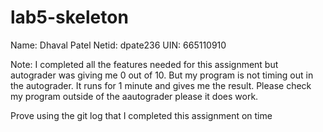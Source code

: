 # lab5-skeleton
Name: Dhaval Patel
Netid: dpate236
UIN: 665110910

Note: I completed all the features needed for this assignment but autograder was giving me 0 out of 10. But my program is not timing out in the autograder. It runs for 1 minute and gives me the result. Please check my program outside of the aautograder please it does work. 

Prove using the git log that I completed this assignment on time


